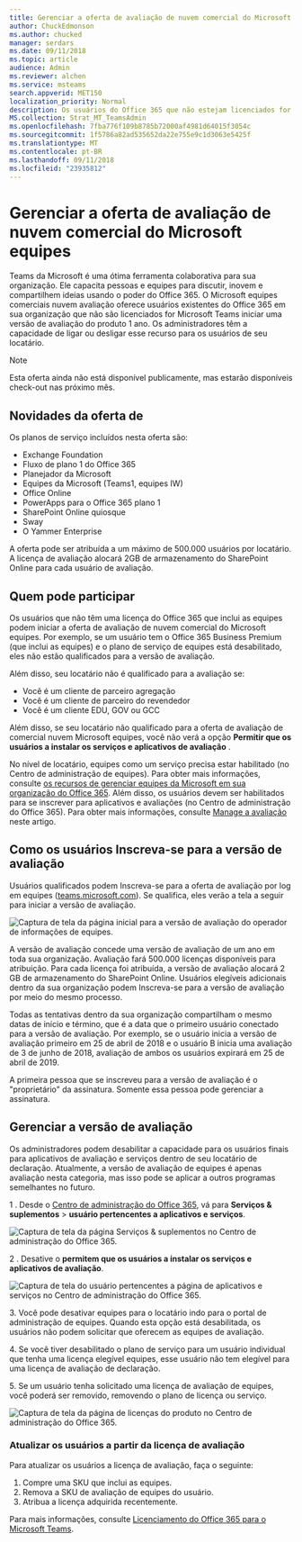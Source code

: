 ```yaml
---
title: Gerenciar a oferta de avaliação de nuvem comercial do Microsoft equipes
author: ChuckEdmonson
ms.author: chucked
manager: serdars
ms.date: 09/11/2018
ms.topic: article
audience: Admin
ms.reviewer: alchen
ms.service: msteams
search.appverid: MET150
localization_priority: Normal
description: Os usuários do Office 365 que não estejam licenciados for Microsoft Teams podem iniciar uma versão de avaliação das equipes 1 ano.
MS.collection: Strat_MT_TeamsAdmin
ms.openlocfilehash: 7fba776f109b8785b72000af4981d64015f3054c
ms.sourcegitcommit: 1f5786a82ad535652da22e755e9c1d3063e5425f
ms.translationtype: MT
ms.contentlocale: pt-BR
ms.lasthandoff: 09/11/2018
ms.locfileid: "23935812"
---
```

<a name="manage-the-microsoft-teams-commercial-cloud-trial-offer"></a>Gerenciar a oferta de avaliação de nuvem comercial do Microsoft equipes
=======================================================

Teams da Microsoft é uma ótima ferramenta colaborativa para sua organização. Ele capacita pessoas e equipes para discutir, inovem e compartilhem ideias usando o poder do Office 365. O Microsoft equipes comerciais nuvem avaliação oferece usuários existentes do Office 365 em sua organização que não são licenciados for Microsoft Teams iniciar uma versão de avaliação do produto 1 ano. Os administradores têm a capacidade de ligar ou desligar esse recurso para os usuários de seu locatário.

> [!NOTE]
> Esta oferta ainda não está disponível publicamente, mas estarão disponíveis check-out nas próximo mês.

## <a name="whats-in-the-offer"></a>Novidades da oferta de

Os planos de serviço incluídos nesta oferta são:

- Exchange Foundation
- Fluxo de plano 1 do Office 365
- Planejador da Microsoft
- Equipes da Microsoft (Teams1, equipes IW)
- Office Online
- PowerApps para o Office 365 plano 1
- SharePoint Online quiosque
- Sway
- O Yammer Enterprise

A oferta pode ser atribuída a um máximo de 500.000 usuários por locatário. A licença de avaliação alocará 2GB de armazenamento do SharePoint Online para cada usuário de avaliação.

## <a name="who-is-eligible"></a>Quem pode participar

Os usuários que não têm uma licença do Office 365 que inclui as equipes podem iniciar a oferta de avaliação de nuvem comercial do Microsoft equipes. Por exemplo, se um usuário tem o Office 365 Business Premium (que inclui as equipes) e o plano de serviço de equipes está desabilitado, eles não estão qualificados para a versão de avaliação.

Além disso, seu locatário não é qualificado para a avaliação se: 
- Você é um cliente de parceiro agregação
- Você é um cliente de parceiro do revendedor
- Você é um cliente EDU, GOV ou GCC

Além disso, se seu locatário não qualificado para a oferta de avaliação de comercial nuvem Microsoft equipes, você não verá a opção **Permitir que os usuários a instalar os serviços e aplicativos de avaliação** .

No nível de locatário, equipes como um serviço precisa estar habilitado (no Centro de administração de equipes). Para obter mais informações, consulte [os recursos de gerenciar equipes da Microsoft em sua organização do Office 365](enable-features-office-365.md). Além disso, os usuários devem ser habilitados para se inscrever para aplicativos e avaliações (no Centro de administração do Office 365). Para obter mais informações, consulte [Manage a avaliação](#manage-the-trial) neste artigo.

## <a name="how-users-sign-up-for-the-trial"></a>Como os usuários Inscreva-se para a versão de avaliação

Usuários qualificados podem Inscreva-se para a oferta de avaliação por log em equipes ([teams.microsoft.com](https://teams.microsoft.com)). Se qualifica, eles verão a tela a seguir para iniciar a versão de avaliação. 

![Captura de tela da página inicial para a versão de avaliação do operador de informações de equipes.](media/iw-trial-start-screen.png)

A versão de avaliação concede uma versão de avaliação de um ano em toda sua organização. Avaliação fará 500.000 licenças disponíveis para atribuição. Para cada licença foi atribuída, a versão de avaliação alocará 2 GB de armazenamento do SharePoint Online. Usuários elegíveis adicionais dentro da sua organização podem Inscreva-se para a versão de avaliação por meio do mesmo processo.

Todas as tentativas dentro da sua organização compartilham o mesmo datas de início e término, que é a data que o primeiro usuário conectado para a versão de avaliação. Por exemplo, se o usuário inicia a versão de avaliação primeiro em 25 de abril de 2018 e o usuário B inicia uma avaliação de 3 de junho de 2018, avaliação de ambos os usuários expirará em 25 de abril de 2019.

A primeira pessoa que se inscreveu para a versão de avaliação é o "proprietário" da assinatura. Somente essa pessoa pode gerenciar a assinatura. 

## <a name="manage-the-trial"></a>Gerenciar a versão de avaliação

Os administradores podem desabilitar a capacidade para os usuários finais para aplicativos de avaliação e serviços dentro de seu locatário de declaração. Atualmente, a versão de avaliação de equipes é apenas avaliação nesta categoria, mas isso pode se aplicar a outros programas semelhantes no futuro. 

1 \. Desde o [Centro de administração do Office 365](https://portal.office.com/adminportal/home), vá para **Serviços & suplementos** > **usuário pertencentes a aplicativos e serviços**.

![Captura de tela da página Serviços & suplementos no Centro de administração do Office 365.](media/iw-trial-enable-1.png)

2 \. Desative o **permitem que os usuários a instalar os serviços e aplicativos de avaliação**.

![Captura de tela do usuário pertencentes a página de aplicativos e serviços no Centro de administração do Office 365.](media/iw-trial-enable-2.png)

3\. Você pode desativar equipes para o locatário indo para o portal de administração de equipes. Quando esta opção está desabilitada, os usuários não podem solicitar que oferecem as equipes de avaliação.

4\. Se você tiver desabilitado o plano de serviço para um usuário individual que tenha uma licença elegível equipes, esse usuário não tem elegível para uma licença de avaliação de declaração.

5\. Se um usuário tenha solicitado uma licença de avaliação de equipes, você poderá ser removido, removendo o plano de licença ou serviço. 

![Captura de tela da página de licenças do produto no Centro de administração do Office 365.](media/iw-trial-enable-3.png)

### <a name="upgrade-users-from-the-trial-license"></a>Atualizar os usuários a partir da licença de avaliação

Para atualizar os usuários a licença de avaliação, faça o seguinte:

1. Compre uma SKU que inclui as equipes.
2. Remova a SKU de avaliação de equipes do usuário.
3. Atribua a licença adquirida recentemente.

Para mais informações, consulte [Licenciamento do Office 365 para o Microsoft Teams](Office-365-licensing.md).